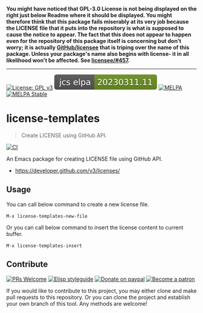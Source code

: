 **You might have noticed that GPL-3.0 License is not being displayed
on the right just below Readme where it should be displayed. You
might therefore think that this package fails miserably at its very
job because the LICENSE file that it puts into the repository is
what is supposed to cause the notice to appear. The fact that this
does not appear to happen even for the repository of this package
itself is concerning but don't worry; it is actually [GitHub/licensee](https://github.com/licensee/licensee)
that is triping over the name of this package. Unless your package's
name also begins with license- it in all likelihood won't be affected.
See [licensee/#457](https://github.com/licensee/licensee/issues/457).**

---

[![License: GPL v3](https://img.shields.io/badge/License-GPL%20v3-blue.svg)](https://www.gnu.org/licenses/gpl-3.0)
[![JCS-ELPA](https://raw.githubusercontent.com/jcs-emacs/badges/master/elpa/v/license-templates.svg)](https://jcs-emacs.github.io/jcs-elpa/#/license-templates)
[![MELPA](https://melpa.org/packages/license-templates-badge.svg)](https://melpa.org/#/license-templates)
[![MELPA Stable](https://stable.melpa.org/packages/license-templates-badge.svg)](https://stable.melpa.org/#/license-templates)

# license-templates
> Create LICENSE using GitHub API.

[![CI](https://github.com/jcs-elpa/license-templates/actions/workflows/test.yml/badge.svg)](https://github.com/jcs-elpa/license-templates/actions/workflows/test.yml)

An Emacs package for creating LICENSE file using GitHub API.

* https://developer.github.com/v3/licenses/

## Usage

You can call below command to create a new license file.

```
M-x license-templates-new-file
```

Or you can call below command to insert the license content to current buffer.

```
M-x license-templates-insert
```

## Contribute

[![PRs Welcome](https://img.shields.io/badge/PRs-welcome-brightgreen.svg)](http://makeapullrequest.com)
[![Elisp styleguide](https://img.shields.io/badge/elisp-style%20guide-purple)](https://github.com/bbatsov/emacs-lisp-style-guide)
[![Donate on paypal](https://img.shields.io/badge/paypal-donate-1?logo=paypal&color=blue)](https://www.paypal.me/jcs090218)
[![Become a patron](https://img.shields.io/badge/patreon-become%20a%20patron-orange.svg?logo=patreon)](https://www.patreon.com/jcs090218)

If you would like to contribute to this project, you may either
clone and make pull requests to this repository. Or you can
clone the project and establish your own branch of this tool.
Any methods are welcome!
